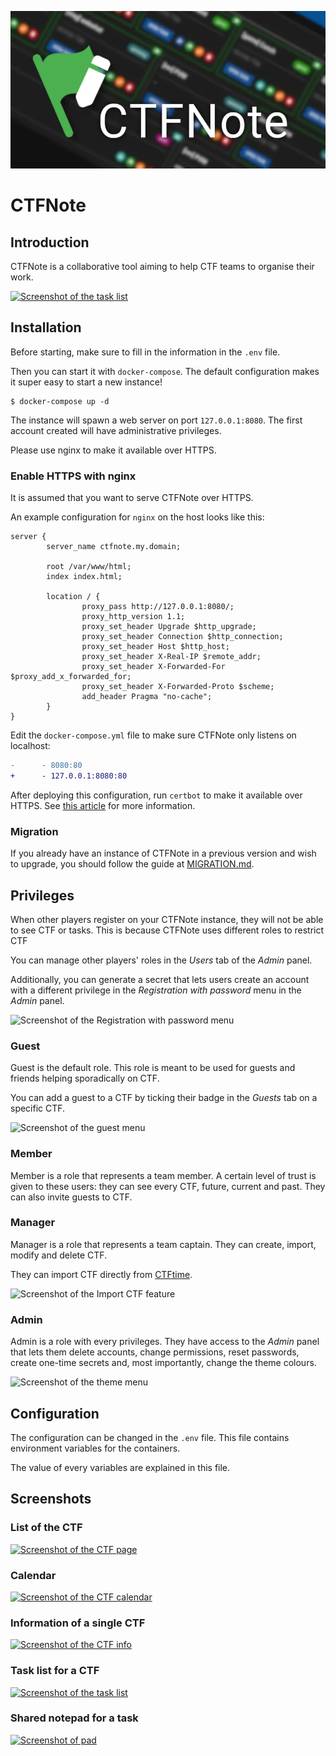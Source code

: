 [![CTFNote logo](screenshots/logo_small.webp)](screenshots/logo.png)
# CTFNote

## Introduction
CTFNote is a collaborative tool aiming to help CTF teams to organise their work.

[![Screenshot of the task list](screenshots/task_small.webp)](screenshots/task.png)


## Installation

Before starting, make sure to fill in the information in the `.env` file.

Then you can start it with `docker-compose`. The default
configuration makes it super easy to start a new instance!

```shell
$ docker-compose up -d
```

The instance will spawn a web server on port `127.0.0.1:8080`. The first account created will
have administrative privileges.

Please use nginx to make it available over HTTPS.

### Enable HTTPS with nginx

It is assumed that you want to serve CTFNote over HTTPS.

An example configuration for `nginx` on the host looks like this:

```
server {
        server_name ctfnote.my.domain;

        root /var/www/html;
        index index.html;

        location / {
                proxy_pass http://127.0.0.1:8080/;
                proxy_http_version 1.1;
                proxy_set_header Upgrade $http_upgrade;
                proxy_set_header Connection $http_connection;
                proxy_set_header Host $http_host;
                proxy_set_header X-Real-IP $remote_addr;
                proxy_set_header X-Forwarded-For $proxy_add_x_forwarded_for;
                proxy_set_header X-Forwarded-Proto $scheme;
                add_header Pragma "no-cache";
        }
}
```

Edit the `docker-compose.yml` file to make sure CTFNote only listens on
localhost:
```diff
-      - 8080:80
+      - 127.0.0.1:8080:80
```

After deploying this configuration, run `certbot` to make it available over HTTPS. 
See [this article](https://www.digitalocean.com/community/tutorials/how-to-secure-nginx-with-let-s-encrypt-on-ubuntu-20-04) for more information.

### Migration

If you already have an instance of CTFNote in a previous version and wish to
upgrade, you should follow the guide at [MIGRATION.md](MIGRATION.md).


## Privileges
When other players register on your CTFNote instance, they will not be able to
see CTF or tasks. This is because CTFNote uses different roles to restrict CTF

You can manage other players' roles in the *Users* tab of the *Admin* panel.

Additionally, you can generate a secret that lets users create an account with a
different privilege in the *Registration with password* menu in the *Admin*
panel.

![Screenshot of the Registration with password menu](screenshots/reg_password.png)

### Guest
Guest is the default role. This role is meant to be used for guests and friends
helping sporadically on CTF.

You can add a guest to a CTF by ticking their badge in the *Guests* tab on a
specific CTF.

![Screenshot of the guest menu](screenshots/guests.png)

### Member
Member is a role that represents a team member. A certain level of trust is
given to these users: they can see every CTF, future, current and past. They can
also invite guests to CTF.

### Manager
Manager is a role that represents a team captain. They can create, import,
modify and delete CTF.

They can import CTF directly from [CTFtime](https://ctftime.org).

![Screenshot of the Import CTF feature](screenshots/import.png)

### Admin
Admin is a role with every privileges. They have access to the *Admin* panel
that lets them delete accounts, change permissions, reset passwords, create
one-time secrets and, most importantly, change the theme colours.

![Screenshot of the theme menu](screenshots/theme.png)


## Configuration
The configuration can be changed in the `.env` file. This file contains
environment variables for the containers.

The value of every variables are explained in this file.


## Screenshots
### List of the CTF
[![Screenshot of the CTF page](screenshots/ctf_small.webp)](screenshots/ctf.png)

### Calendar
[![Screenshot of the CTF calendar](screenshots/calendar_small.webp)](screenshots/calendar.png)

### Information of a single CTF
[![Screenshot of the CTF info](screenshots/info_small.webp)](screenshots/info.png)

### Task list for a CTF
[![Screenshot of the task list](screenshots/task_small.webp)](screenshots/task.png)

### Shared notepad for a task
[![Screenshot of pad](screenshots/pad_small.webp)](screenshots/pad.png)
